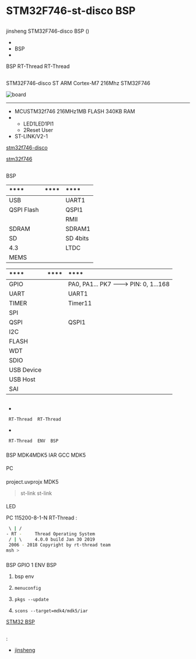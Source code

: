 # STM32F746-st-disco  BSP 

## 

 jinsheng  STM32F746-disco  BSP () 



- 
- BSP 
- 

 BSP RT-Thread  RT-Thread 

## 

STM32F746-disco  ST  ARM Cortex-M7  216Mhz STM32F746 



![board](figures/board.jpg)

 **** 

- MCUSTM32f746 216MHz1MB FLASH 340KB RAM
- 
  - LED1LED1PI1
  - 2Reset  User
- ST-LINK/V2-1

 [stm32f746-disco ](https://www.st.com/en/evaluation-tools/32f746gdiscovery.html)

 [stm32f746 ](https://www.st.com/en/microcontrollers/stm32f746ng.html)

## 

 BSP 

| ****      | **** | ****                              |
| :----------------- | :----------: | :------------------------------------- |
| USB    |          |              UART1                  |
| QSPI Flash        |       |           QSPI1                            |
|             |       |            RMII                   |
| SDRAM             |       |            SDRAM1                           |
| SD              |      |            SD 4bits               |
| 4.3       |      |            LTDC                   |
| MEMS        |      |                               |

| **** | **** |               ****                |
| :----------------- | :----------: | :------------------------------------- |
| GPIO         |          |   PA0, PA1... PK7 ---> PIN: 0, 1...168 |
| UART         |          |              UART1                  |
| TIMER        |          |              Timer11                  |
| SPI               |      |                         |
| QSPI              |      | QSPI1                        |
| I2C               |      |                         |
| FLASH             |      |                         |
| WDT               |      |                         |
| SDIO              |      |                               |
| USB Device        |      |                               |
| USB Host          |      |                               |
| SAI               |      |                               |

## 



- 

     RT-Thread  RT-Thread  

- 

     RT-Thread  ENV  BSP 


### 

 BSP  MDK4MDK5  IAR  GCC  MDK5 

#### 

 PC

#### 

 project.uvprojx  MDK5 

>  st-link  st-link 

#### 

LED 

 PC 115200-8-1-N RT-Thread :

```bash
 \ | /
- RT -     Thread Operating System
 / | \     4.0.0 build Jan 30 2019
 2006 - 2018 Copyright by rt-thread team
msh >
```

### 

 BSP  GPIO  1  ENV  BSP 

1.  bsp  env 

2.  `menuconfig` 

3.  `pkgs --update` 

4.  `scons --target=mdk4/mdk5/iar` 

 [STM32  BSP ](../docs/STM32BSP.md)

## 



## 

:
- [jinsheng](https://github.com/jinsheng20)
